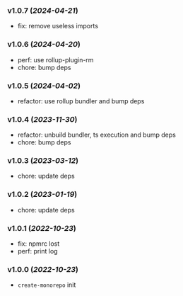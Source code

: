 ### v1.0.7 (_2024-04-21_)

- fix: remove useless imports

### v1.0.6 (_2024-04-20_)

- perf: use rollup-plugin-rm
- chore: bump deps

### v1.0.5 (_2024-04-02_)

- refactor: use rollup bundler and bump deps

### v1.0.4 (_2023-11-30_)

- refactor: unbuild bundler, ts execution and bump deps
- chore: bump deps

### v1.0.3 (_2023-03-12_)

- chore: update deps

### v1.0.2 (_2023-01-19_)

- chore: update deps

### v1.0.1 (_2022-10-23_)

- fix: npmrc lost
- perf: print log

### v1.0.0 (_2022-10-23_)

- `create-monorepo` init
